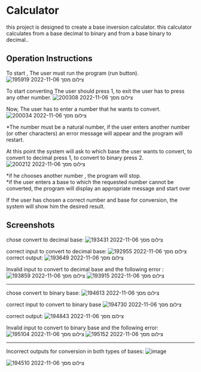 
# Calculator 

this project is designed to create a base inversion calculator. this calculator calculates from a base decimal to binary and from a base binary to decimal..




## Operation Instructions
To start , The user must run the program (run button).
![צילום מסך 2022-11-06 195919](https://user-images.githubusercontent.com/117465203/200187105-21a93195-66e1-46bb-8c03-ea6f5924cfbd.jpg)

To start converting The user should press 1, to exit the user has to press any other number.
![צילום מסך 2022-11-06 200308](https://user-images.githubusercontent.com/117465203/200187295-ebc6ab5f-4cb2-49c9-95e3-b93b43a112a3.jpg)

Now, The user has to enter a number that he wants to convert.
![צילום מסך 2022-11-06 200034](https://user-images.githubusercontent.com/117465203/200187167-790864fd-d0ae-4244-835d-c4b49b6530a4.jpg)

 *The number must be a natural number, if the user enters another number (or other characters) an error message will appear and the program will restart.

At this point the system will ask to which base the user wants to convert, to convert to decimal press 1, to convert to binary press 2.
![צילום מסך 2022-11-06 200212](https://user-images.githubusercontent.com/117465203/200187266-cac79462-5d0a-4d6f-b444-18032c1bc14e.jpg)

*if he chooses another number , the program will stop.  
*if the user enters a base to which the requested number cannot be converted, the program will display an appropriate message and start over

If the user has chosen a correct number and base for conversion, the system will show him the desired result.



## Screenshots
chose convert to decimal base:
![צילום מסך 2022-11-06 193431](https://user-images.githubusercontent.com/117465203/200185941-8fd5f7e7-b06a-4faa-aaba-cc280e3c5eb6.jpg)


correct input to convert to decimal base:
![צילום מסך 2022-11-06 192955](https://user-images.githubusercontent.com/117465203/200185788-89aa7209-74f6-4eac-85db-1a37e20afca5.jpg)
correct output:
![צילום מסך 2022-11-06 193649](https://user-images.githubusercontent.com/117465203/200186006-98f07079-cf95-4eb8-880b-a1d558862c01.jpg)


Invalid input to convert to decimal base and the following error :
![צילום מסך 2022-11-06 193859](https://user-images.githubusercontent.com/117465203/200186134-da86ecbb-3e43-42fc-b5de-7d5234e45b3a.jpg)
![צילום מסך 2022-11-06 193915](https://user-images.githubusercontent.com/117465203/200186163-409c6c3e-e9f2-47d2-8424-56c2ed96f6ce.jpg)

-----------------------------------------------
chose convert to binary base:
![צילום מסך 2022-11-06 194613](https://user-images.githubusercontent.com/117465203/200186444-425e4a91-605b-4336-9109-dae79b72b539.jpg)

correct input to convert to binary base
![צילום מסך 2022-11-06 194730](https://user-images.githubusercontent.com/117465203/200186525-87a0bd43-f61f-4cc2-bd16-2ca3eccc358d.jpg)

correct output:
![צילום מסך 2022-11-06 194843](https://user-images.githubusercontent.com/117465203/200186585-fe04b14d-ec66-4434-9fe7-3f6ce6e1f085.jpg)


Invalid input to convert to binary base and the following error:
![צילום מסך 2022-11-06 195104](https://user-images.githubusercontent.com/117465203/200186724-63215d18-c8a8-42c6-8f28-cb2600a12b5b.jpg)
![צילום מסך 2022-11-06 195152](https://user-images.githubusercontent.com/117465203/200186755-7fa268df-6df9-4e4f-8894-70ff35ab9eb2.jpg)


-----------------------------------------------
Incorrect outputs for conversion in both types of bases:
![image](https://user-images.githubusercontent.com/117465203/200186348-0424e470-95fd-4dae-ac86-b3a785e26f8e.png)


![צילום מסך 2022-11-06 194510](https://user-images.githubusercontent.com/117465203/200186394-50f0f99d-644b-41da-ad4c-83f07f9c6900.jpg)



